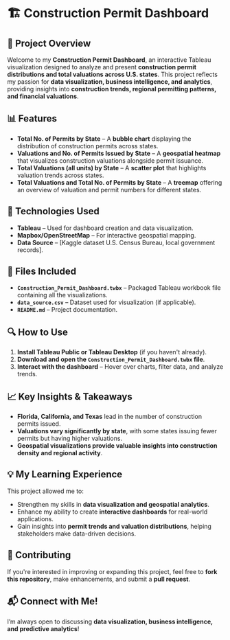 # 🏗️ Construction Permit Dashboard

## 📌 Project Overview
Welcome to my **Construction Permit Dashboard**, an interactive Tableau visualization designed to analyze and present **construction permit distributions and total valuations across U.S. states**. This project reflects my passion for **data visualization, business intelligence, and analytics**, providing insights into **construction trends, regional permitting patterns, and financial valuations**.

## 📊 Features
- **Total No. of Permits by State** – A **bubble chart** displaying the distribution of construction permits across states.
- **Valuations and No. of Permits Issued by State** – A **geospatial heatmap** that visualizes construction valuations alongside permit issuance.
- **Total Valuations (all units) by State** – A **scatter plot** that highlights valuation trends across states.
- **Total Valuations and Total No. of Permits by State** – A **treemap** offering an overview of valuation and permit numbers for different states.

## 🚀 Technologies Used
- **Tableau** – Used for dashboard creation and data visualization.
- **Mapbox/OpenStreetMap** – For interactive geospatial mapping.
- **Data Source** – [Kaggle dataset U.S. Census Bureau, local government records].

## 📂 Files Included
- **`Construction_Permit_Dashboard.twbx`** – Packaged Tableau workbook file containing all the visualizations.
- **`data_source.csv`** – Dataset used for visualization (if applicable).
- **`README.md`** – Project documentation.

## 🔍 How to Use
1. **Install Tableau Public or Tableau Desktop** (if you haven't already).
2. **Download and open the `Construction_Permit_Dashboard.twbx` file**.
3. **Interact with the dashboard** – Hover over charts, filter data, and analyze trends.

## 📈 Key Insights & Takeaways
- **Florida, California, and Texas** lead in the number of construction permits issued.
- **Valuations vary significantly by state**, with some states issuing fewer permits but having higher valuations.
- **Geospatial visualizations provide valuable insights into construction density and regional activity**.

## 💡 My Learning Experience
This project allowed me to:
- Strengthen my skills in **data visualization and geospatial analytics**.
- Enhance my ability to create **interactive dashboards** for real-world applications.
- Gain insights into **permit trends and valuation distributions**, helping stakeholders make data-driven decisions.

## 🤝 Contributing
If you're interested in improving or expanding this project, feel free to **fork this repository**, make enhancements, and submit a **pull request**.

## 📬 Connect with Me!
I’m always open to discussing **data visualization, business intelligence, and predictive analytics**!  
